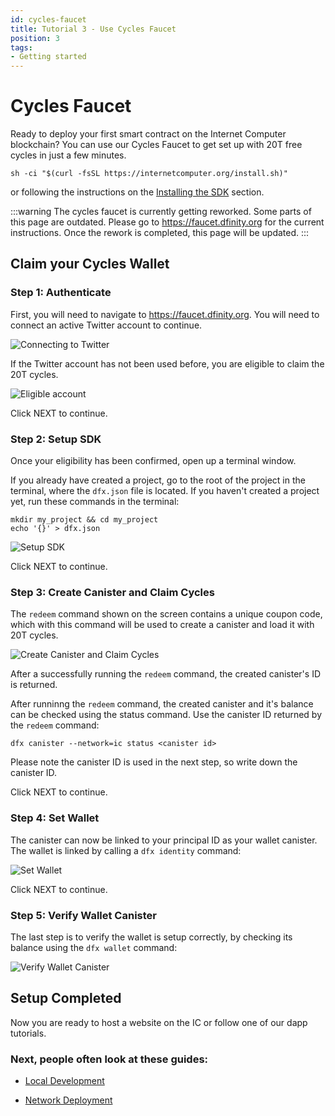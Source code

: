 ```yaml
---
id: cycles-faucet
title: Tutorial 3 - Use Cycles Faucet
position: 3
tags:
- Getting started
---
```


# Cycles Faucet
Ready to deploy your first smart contract on the Internet Computer
blockchain? You can use our Cycles Faucet to get set up with 20T free
cycles in just a few minutes.

    sh -ci "$(curl -fsSL https://internetcomputer.org/install.sh)"

or following the instructions on the [Installing the SDK](../developer-docs/build/install-upgrade-remove) section.

:::warning
The cycles faucet is currently getting reworked. Some parts of this page are outdated. Please go to <https://faucet.dfinity.org> for the current instructions. Once the rework is completed, this page will be updated.
:::

## Claim your Cycles Wallet

### Step 1: Authenticate

First, you will need to navigate to <https://faucet.dfinity.org>. You
will need to connect an active Twitter account to continue.

![Connecting to Twitter](_attachments/faucet_step_1.png)

If the Twitter account has not been used before, you are eligible to claim the 20T cycles.

![Eligible account](_attachments/faucet_step_2.png)

Click NEXT to continue.

### Step 2: Setup SDK

Once your eligibility has been confirmed, open up a terminal window.

If you already have created a project, go to the root of the project in the terminal, where the `dfx.json` file is located. If you haven't created a project yet, run these commands in the terminal:

    mkdir my_project && cd my_project
    echo '{}' > dfx.json

![Setup SDK](_attachments/faucet_step_4.png)

Click NEXT to continue.

### Step 3: Create Canister and Claim Cycles

The `redeem` command shown on the screen contains a unique coupon code, which with this command will be used to create a canister and load it with 20T cycles. 

![Create Canister and Claim Cycles](_attachments/faucet_step_5.png)

After a successfully running the `redeem` command, the created canister's ID is returned. 

After runninng the `redeem` command, the created canister and it's balance can be checked using the status command. Use the canister ID returned by the `redeem` command:

    dfx canister --network=ic status <canister id>

Please note the canister ID is used in the next step, so write down the canister ID. 

Click NEXT to continue.

### Step 4: Set Wallet

The canister can now be linked to your principal ID as your wallet canister. The wallet is linked by calling a `dfx identity` command:

![Set Wallet](_attachments/faucet_step_6.png)

Click NEXT to continue.

### Step 5: Verify Wallet Canister

The last step is to verify the wallet is setup correctly, by checking its balance using the `dfx wallet` command:

![Verify Wallet Canister](_attachments/faucet_step_7.png)

## Setup Completed

Now you are ready to host a website on the IC or follow one of our dapp tutorials.

### Next, people often look at these guides:

-   [Local Development](./local-quickstart)

-   [Network Deployment](./network-quickstart)
